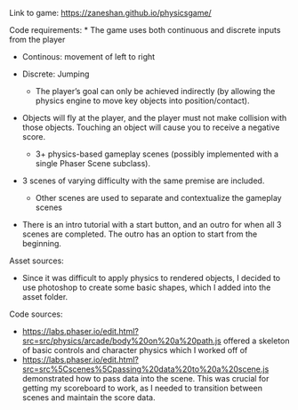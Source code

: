 Link to game: https://zaneshan.github.io/physicsgame/

Code requirements:
    * The game uses both continuous and discrete inputs from the player
- Continous: movement of left to right
- Discrete: Jumping

    * The player’s goal can only be achieved indirectly (by allowing the physics engine to move key objects into position/contact).
- Objects will fly at the player, and the player must not make collision with those objects. Touching an object will cause you to receive a negative score.

    * 3+ physics-based gameplay scenes (possibly implemented with a single Phaser Scene subclass).
- 3 scenes of varying difficulty with the same premise are included.

    * Other scenes are used to separate and contextualize the gameplay scenes
- There is an intro tutorial with a start button, and an outro for when all 3 scenes are completed. The outro has an option to start from the beginning.

Asset sources:
- Since it was difficult to apply physics to rendered objects, I decided to use photoshop to create some basic shapes, which I added into the asset folder.

Code sources:
- https://labs.phaser.io/edit.html?src=src/physics/arcade/body%20on%20a%20path.js
    offered a skeleton of basic controls and character physics which I worked off of
- https://labs.phaser.io/edit.html?src=src%5Cscenes%5Cpassing%20data%20to%20a%20scene.js
    demonstrated how to pass data into the scene. This was crucial for getting my scoreboard to work, as I needed to transition between scenes and maintain the score data.